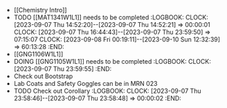 - [[Chemistry Intro]]
- TODO [[MAT1341W1L1]] needs to be completed
  :LOGBOOK:
  CLOCK: [2023-09-07 Thu 14:52:20]--[2023-09-07 Thu 14:52:21] =>  00:00:01
  CLOCK: [2023-09-07 Thu 16:44:43]--[2023-09-07 Thu 23:59:50] =>  07:15:07
  CLOCK: [2023-09-08 Fri 00:19:11]--[2023-09-10 Sun 12:32:39] =>  60:13:28
  :END:
- [[GNG1106W1L1]]
- DOING [[GNG1105W1L1]] needs to be completed
  :LOGBOOK:
  CLOCK: [2023-09-07 Thu 23:59:55]
  :END:
- Check out Bootstrap
- Lab Coats and Safety Goggles can be in MRN 023
- TODO Check out Corollary
  :LOGBOOK:
  CLOCK: [2023-09-07 Thu 23:58:46]--[2023-09-07 Thu 23:58:48] =>  00:00:02
  :END: